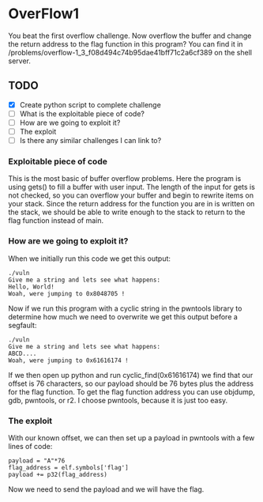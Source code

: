 # OverFlow1

You beat the first overflow challenge. Now overflow the buffer and change the return address to the flag function in this program? You can find it in /problems/overflow-1_3_f08d494c74b95dae41bff71c2a6cf389 on the shell server.

## TODO

- [x] Create python script to complete challenge
- [ ] What is the exploitable piece of code?  
- [ ] How are we going to exploit it?
- [ ] The exploit
- [ ] Is there any similar challenges I can link to?

### Exploitable piece of code

This is the most basic of buffer overflow problems. Here the program is using gets() to fill a buffer with user input. The length of the input for gets is not checked, so you can overflow your buffer and begin to rewrite items on your stack. Since the return address for the function you are in is written on the stack, we should be able to write enough to the stack to return to the flag function instead of main.

### How are we going to exploit it?

When we initially run this code we get this output:
```
./vuln
Give me a string and lets see what happens:
Hello, World!
Woah, were jumping to 0x8048705 !
```

Now if we run this program with a cyclic string in the pwntools library to determine how much we need to overwrite we get this output before a segfault:
```
./vuln
Give me a string and lets see what happens:
ABCD....
Woah, were jumping to 0x61616174 !
```
If we then open up python and run cyclic_find(0x61616174) we find that our offset is 76 characters, so our payload should be 76 bytes plus the address for the flag function. To get the flag function address you can use objdump, gdb, pwntools, or r2. I choose pwntools, because it is just too easy.

### The exploit

With our known offset, we can then set up a payload in pwntools with a few lines of code:
```
payload = "A"*76
flag_address = elf.symbols['flag']
payload += p32(flag_address)
```
Now we need to send the payload and we will have the flag. 
